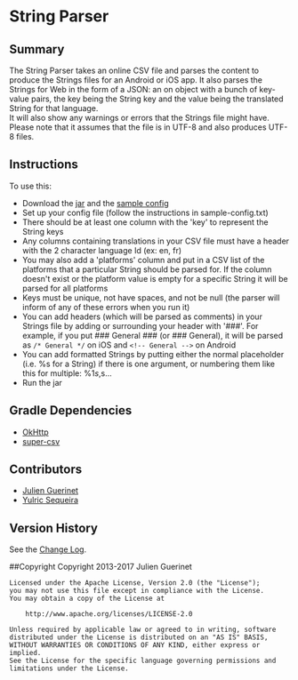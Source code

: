 # String Parser

## Summary
The String Parser takes an online CSV file and parses the content to produce the Strings files for an Android or iOS app.
It also parses the Strings for Web in the form of a JSON: an on object with a bunch of key-value pairs, the key being the String key and the value being the translated String for that language.   
It will also show any warnings or errors that the Strings file might have. 
Please note that it assumes that the file is in UTF-8 and also produces UTF-8 files. 

## Instructions
To use this: 

* Download the [jar][1] and the [sample config](sample-config.txt)
* Set up your config file (follow the instructions in sample-config.txt)
* There should be at least one column with the 'key' to represent the String keys 
* Any columns containing translations in your CSV file must have a header with the 2 character language Id (ex: en, fr)
* You may also add a 'platforms' column and put in a CSV list of the platforms that a particular String should be parsed for. If the column doesn't exist or the platform value is empty for a specific String it will be parsed for all platforms
* Keys must be unique, not have spaces, and not be null (the parser will inform of any of these errors when you run it) 
* You can add headers (which will be parsed as comments) in your Strings file by adding or surrounding your header with '###'. 
For example, if you put ### General ### (or ### General), it will be parsed as `/* General */` on iOS and `<!-- General -->` on Android
* You can add formatted Strings by putting either the normal placeholder (i.e. %s for a String) if there is one argument, or numbering them 
like this for multiple: %1$s, %2$s...
* Run the jar

[1]:https://github.com/jguerinet/string-parser/releases/download/4.0.0/string-parser-4.0.0.jar

## Gradle Dependencies
* [OkHttp](http://square.github.io/okhttp/)
* [super-csv](http://super-csv.github.io/super-csv/)

## Contributors
* [Julien Guerinet](https://github.com/jguerinet)
* [Yulric Sequeira](https://github.com/yulric)  

## Version History
See the [Change Log](CHANGELOG.md).

##Copyright 
    Copyright 2013-2017 Julien Guerinet

    Licensed under the Apache License, Version 2.0 (the "License");
    you may not use this file except in compliance with the License.
    You may obtain a copy of the License at
    
        http://www.apache.org/licenses/LICENSE-2.0
    
    Unless required by applicable law or agreed to in writing, software
    distributed under the License is distributed on an "AS IS" BASIS,
    WITHOUT WARRANTIES OR CONDITIONS OF ANY KIND, either express or implied.
    See the License for the specific language governing permissions and
    limitations under the License.